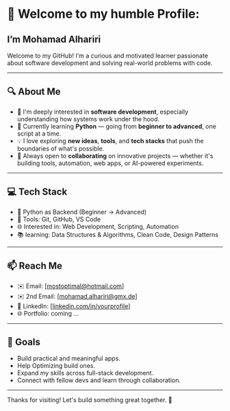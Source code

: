 # 👋 Welcome to my humble Profile:
## I’m Mohamad Alhariri

Welcome to my GitHub! I'm a curious and motivated learner passionate about software development and solving real-world problems with code.

---

## 🔍 About Me

- 🧠 I'm deeply interested in **software development**, especially understanding how systems work under the hood.
- 🌱 Currently learning **Python** — going from **beginner to advanced**, one script at a time.
- 💡 I love exploring **new ideas**, **tools**, and **tech stacks** that push the boundaries of what's possible.
- 🤝 Always open to **collaborating** on innovative projects — whether it's building tools, automation, web apps, or AI-powered experiments.

---

## 💻 Tech Stack

- 🐍 Python as Backend (Beginner → Advanced)
- 🧰 Tools: Git, GitHub, VS Code
- 🌐 Interested in: Web Development, Scripting, Automation
- 📚 learning: Data Structures & Algorithms, Clean Code, Design Patterns

---

## 📫 Reach Me

- ✉️ Email: [mostoptimal@hotmail.com]
- ✉️ 2nd Email: [mohamad.alhariri@gmx.de]
- 🔗 LinkedIn: [[linkedin.com/in/yourprofile](https://www.linkedin.com/in/mohamadalhariri1/)]
- 🌐 Portfolio: coming ...

---

## 🚀 Goals

- Build practical and meaningful apps.
- Help Optimizing build ones.
- Expand my skills across full-stack development.
- Connect with fellow devs and learn through collaboration.

---

Thanks for visiting! Let's build something great together. 🚀



<!---
mostoptimal/mostoptimal is a ✨ special ✨ repository because its `README.md` (this file) appears on your GitHub profile.
You can click the Preview link to take a look at your changes.
--->
